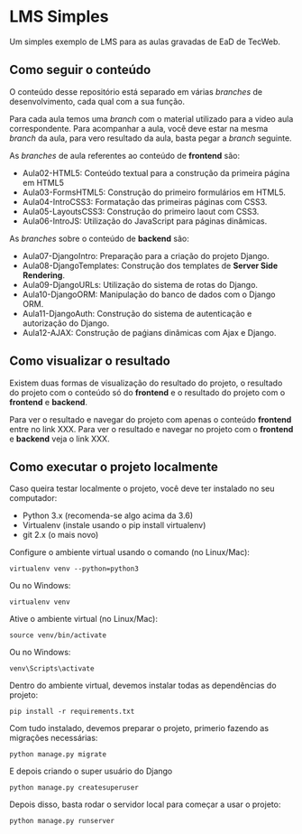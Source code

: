 # LMS Simples

Um simples exemplo de LMS para as aulas gravadas de EaD de TecWeb.

## Como seguir o conteúdo

O conteúdo desse repositório está separado em várias *branches* de desenvolvimento, cada qual com a sua função. 

Para cada aula temos uma *branch* com o material utilizado para a video aula correspondente. Para acompanhar a aula, você deve estar na mesma *branch* da aula, para vero resultado da aula, basta pegar a *branch* seguinte.

As *branches* de aula referentes ao conteúdo de **frontend** são:

 * Aula02-HTML5: Conteúdo textual para a construção da primeira página em HTML5
 * Aula03-FormsHTML5: Construção do primeiro formulários em HTML5.
 * Aula04-IntroCSS3: Formatação das primeiras páginas com CSS3.
 * Aula05-LayoutsCSS3: Construção do primeiro laout com CSS3.
 * Aula06-IntroJS: Utilização do JavaScript para páginas dinâmicas.

As *branches* sobre o conteúdo de **backend** são:

 * Aula07-DjangoIntro: Preparação para a criação do projeto Django.
 * Aula08-DjangoTemplates: Construção dos templates de **Server Side Rendering**.
 * Aula09-DjangoURLs: Utilização do sistema de rotas do Django.
 * Aula10-DjangoORM: Manipulação do banco de dados com o Django ORM.
 * Aula11-DjangoAuth: Construção do sistema de autenticação e autorização do Django.
 * Aula12-AJAX: Construção de paǵians dinâmicas com Ajax e Django.

## Como visualizar o resultado

Existem duas formas de visualização do resultado do projeto, o resultado do projeto com o conteúdo só do **frontend** e o resultado do projeto com o **frontend** e **backend**.

Para ver o resultado e navegar do projeto com apenas o conteúdo **frontend** entre no link XXX. Para ver o resultado e navegar no projeto com o **frontend** e **backend** veja o link XXX.

## Como executar o projeto localmente

Caso queira testar localmente o projeto, você deve ter instalado no seu computador:

 * Python 3.x (recomenda-se algo acima da 3.6)
 * Virtualenv (instale usando o pip install virtualenv)
 * git 2.x (o mais novo)

Configure o ambiente virtual usando o comando (no Linux/Mac):

```shell
virtualenv venv --python=python3
```

Ou no Windows:

```shell
virtualenv venv
```

Ative o ambiente virtual (no Linux/Mac):

```shell
source venv/bin/activate
```

Ou no Windows:

```shell
venv\Scripts\activate
```

Dentro do ambiente virtual, devemos instalar todas as dependências do projeto:

```shell
pip install -r requirements.txt
```

Com tudo instalado, devemos preparar o projeto, primerio fazendo as migrações necessárias:

```shell
python manage.py migrate
```

E depois criando o super usuário do Django

```shell
python manage.py createsuperuser
```

Depois disso, basta rodar o servidor local para começar a usar o projeto:

```shell
python manage.py runserver
```